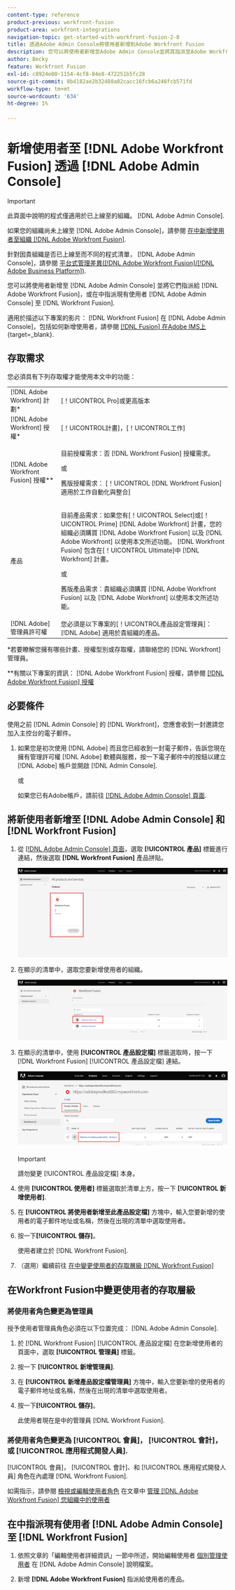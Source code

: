 ```yaml
---
content-type: reference
product-previous: workfront-fusion
product-area: workfront-integrations
navigation-topic: get-started-with-workfront-fusion-2-0
title: 透過Adobe Admin Console將使用者新增到Adobe Workfront Fusion
description: 您可以將使用者新增至Adobe Admin Console並將其指派至Adobe Workfront Fusion，或將Adobe Admin Console中的現有使用者指派至Workfront Fusion。
author: Becky
feature: Workfront Fusion
exl-id: c8924e00-1154-4cf8-84e8-472251b5fc28
source-git-commit: 8b4182ae2b32488a02cacc16fcb6a246fcb571fd
workflow-type: tm+mt
source-wordcount: '634'
ht-degree: 1%

---
```


# 新增使用者至 [!DNL Adobe Workfront Fusion] 透過 [!DNL Adobe Admin Console]

>[!IMPORTANT]
>
>此頁面中說明的程式僅適用於已上線至的組織。 [!DNL Adobe Admin Console].
>
>如果您的組織尚未上線至 [!DNL Adobe Admin Console]，請參閱 [在中新增使用者至組織 [!DNL Adobe Workfront Fusion]](../organizations/add-user-to-an-organization.md).
>
>針對因貴組織是否已上線至而不同的程式清單， [!DNL Adobe Admin Console]，請參閱 [平台式管理差異([!DNL Adobe Workfront Fusion]/[!DNL Adobe Business Platform])](../fusion-in-admin-console/fusion-adobe-admin-console.md).

您可以將使用者新增至 [!DNL Adobe Admin Console] 並將它們指派給 [!DNL Adobe Workfront Fusion]，或在中指派現有使用者 [!DNL Adobe Admin Console] 至 [!DNL Workfront Fusion].

適用於描述以下專案的影片： [!DNL Workfront Fusion] 在 [!DNL Adobe Admin Console]，包括如何新增使用者，請參閱 [[!DNL Fusion] 在Adobe IMS上](https://video.tv.adobe.com/v/3412464/){target=_blank}.

## 存取需求

您必須具有下列存取權才能使用本文中的功能：

<table style="table-layout:auto"> 
 <col> 
 <col> 
 <tbody> 
  <tr> 
   <td role="rowheader">[!DNL Adobe Workfront] 計劃*</td> 
   <td> <p>[！UICONTROL Pro]或更高版本</p> </td> 
  </tr> 
  <tr data-mc-conditions=""> 
   <td role="rowheader">[!DNL Adobe Workfront] 授權*</td> 
   <td> <p>[！UICONTROL計畫]，[！UICONTROL工作]</p> </td> 
  </tr> 
  <tr> 
   <td role="rowheader">[!DNL Adobe Workfront Fusion] 授權**</td> 
   <td>
   <p>目前授權需求：否 [!DNL Workfront Fusion] 授權需求。</p>
   <p>或</p>
   <p>舊版授權需求： [！UICONTROL [!DNL Workfront Fusion] 適用於工作自動化與整合] </p>
   </td> 
  </tr> 
  <tr> 
   <td role="rowheader">產品</td> 
   <td>
   <p>目前產品需求：如果您有[！UICONTROL Select]或[！UICONTROL Prime] [!DNL Adobe Workfront] 計畫，您的組織必須購買 [!DNL Adobe Workfront Fusion] 以及 [!DNL Adobe Workfront] 以使用本文所述功能。 [!DNL Workfront Fusion] 包含在[！UICONTROL Ultimate]中 [!DNL Workfront] 計畫。</p>
   <p>或</p>
   <p>舊版產品需求：貴組織必須購買 [!DNL Adobe Workfront Fusion] 以及 [!DNL Adobe Workfront] 以使用本文所述功能。</p>
   </td> 
  </tr>
   <tr> 
   <td role="rowheader">[!DNL Adobe] 管理員許可權</td> 
   <td>您必須是以下專案的[！UICONTROL產品設定管理員]： [!DNL Adobe] 適用於貴組織的產品。</td> 
  </tr>
  </tbody> 
</table>

&#42;若要瞭解您擁有哪些計畫、授權型別或存取權，請聯絡您的 [!DNL Workfront] 管理員。

&#42;&#42;有關以下專案的資訊： [!DNL Adobe Workfront Fusion] 授權，請參閱 [[!DNL Adobe Workfront Fusion] 授權](../../workfront-fusion/get-started/license-automation-vs-integration.md)



## 必要條件

使用之前 [!DNL Admin Console] 的 [!DNL Workfront]，您應會收到一封邀請您加入主控台的電子郵件。

1. 如果您是初次使用 [!DNL Adobe] 而且您已經收到一封電子郵件，告訴您現在擁有管理許可權 [!DNL Adobe] 軟體與服務，按一下電子郵件中的按鈕以建立 [!DNL Adobe] 帳戶並開啟 [!DNL Admin Console].

   或

   如果您已有Adobe帳戶，請前往 [[!DNL Adobe Admin Console] 頁面](https://adminconsole.adobe.com/).


## 將新使用者新增至 [!DNL Adobe Admin Console] 和 [!DNL Workfront Fusion]

1. 從 [[!DNL Adobe Admin Console] 頁面](https://adminconsole.adobe.com/)，選取 **[!UICONTROL 產品]** 標籤進行連結，然後選取 **[!DNL Workfront Fusion]** 產品拼貼。

   ![Admin Console中的Fusion](assets/fusion-product-admin-console.png)

1. 在顯示的清單中，選取您要新增使用者的組織。

   ![Admin Console中的Fusion執行個體](assets/fusion-instances-admin-console.png)

1. 在顯示的清單中，使用 **[!UICONTROL 產品設定檔]** 標籤選取時，按一下 [!DNL Workfront Fusion] [!UICONTROL 產品設定檔] 連結。

   ![Workfront Fusion產品設定檔](../../administration-and-setup/add-users/create-and-manage-users/assets/prod-profile-1.png)

   >[!IMPORTANT]
   >
   > 請勿變更 [!UICONTROL 產品設定檔] 本身。

1. 使用 **[!UICONTROL 使用者]** 標籤選取於清單上方，按一下 **[!UICONTROL 新增使用者]**.

1. 在 **[!UICONTROL 將使用者新增至此產品設定檔]** 方塊中，輸入您要新增的使用者的電子郵件地址或名稱，然後在出現的清單中選取使用者。

1. 按一下&#x200B;**[!UICONTROL 儲存]**。

   使用者建立於 [!DNL Workfront Fusion].

   <!--
    >[!IMPORTANT]
    >
    > Do not make any changes to the Product Profile itself.
    -->

1. （選用）繼續前往 [在中變更使用者的存取層級 [!DNL Workfront Fusion]](#change-a-users-access-level-in-workfront-fusion)

## 在Workfront Fusion中變更使用者的存取層級

### 將使用者角色變更為管理員

授予使用者管理員角色必須在以下位置完成： [!DNL Adobe Admin Console].

1. 於 [!DNL Workfront Fusion] [!UICONTROL 產品設定檔] 在您新增使用者的頁面中，選取 **[!UICONTROL 管理員]** 標籤。

1. 按一下 **[!UICONTROL 新增管理員]**.

1. 在 **[!UICONTROL 新增產品設定檔管理員]** 方塊中，輸入您要新增的使用者的電子郵件地址或名稱，然後在出現的清單中選取使用者。

1. 按一下&#x200B;**[!UICONTROL 儲存]**。

   此使用者現在是中的管理員 [!DNL Workfront Fusion].

### 將使用者角色變更為 [!UICONTROL 會員]， [!UICONTROL 會計]，或 [!UICONTROL 應用程式開發人員].

[!UICONTROL 會員]， [!UICONTROL 會計]、和 [!UICONTROL 應用程式開發人員] 角色在內處理 [!DNL Workfront Fusion].

如需指示，請參閱 [檢視或編輯使用者角色](../organizations/manage-fusion-users.md#view-or-edit-user-roles) 在文章中 [管理 [!DNL Adobe Workfront Fusion] 您組織中的使用者](../organizations/manage-fusion-users.md)

## 在中指派現有使用者 [!DNL Adobe Admin Console] 至 [!DNL Workfront Fusion]

1. 依照文章的「編輯使用者詳細資訊」一節中所述，開始編輯使用者 [個別管理使用者](https://helpx.adobe.com/enterprise/using/manage-users-individually.html) 在 [!DNL Adobe Admin Console] 說明檔案。

1. 新增 **[!DNL Adobe Workfront Fusion]** 指派給使用者的產品。
